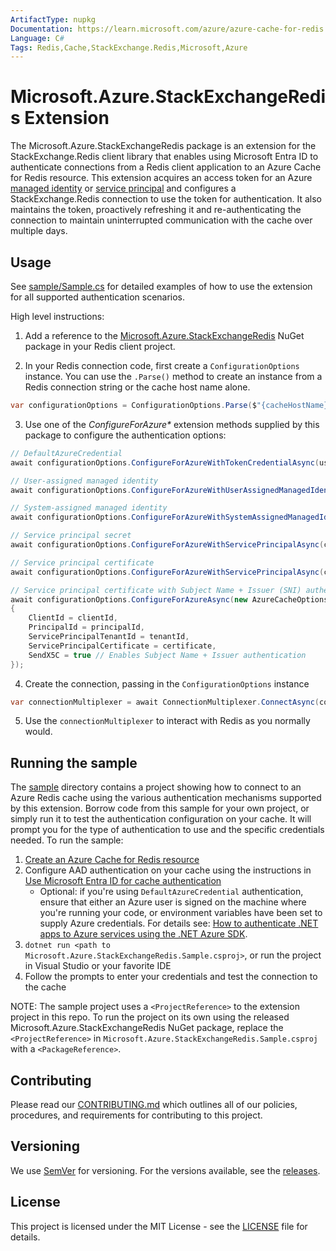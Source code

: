 ```yaml
---
ArtifactType: nupkg
Documentation: https://learn.microsoft.com/azure/azure-cache-for-redis
Language: C#
Tags: Redis,Cache,StackExchange.Redis,Microsoft,Azure
---
```


# Microsoft.Azure.StackExchangeRedis Extension
The Microsoft.Azure.StackExchangeRedis package is an extension for the StackExchange.Redis client library that enables using Microsoft Entra ID to authenticate connections from a Redis client application to an Azure Cache for Redis resource. This extension acquires an access token for an Azure [managed identity](https://learn.microsoft.com/azure/active-directory/managed-identities-azure-resources/overview) or [service principal](https://learn.microsoft.com/azure/active-directory/develop/app-objects-and-service-principals) and configures a StackExchange.Redis connection to use the token for authentication. It also maintains the token, proactively refreshing it and re-authenticating the connection to maintain uninterrupted communication with the cache over multiple days.

## Usage
See [sample/Sample.cs](./sample/Sample.cs) for detailed examples of how to use the extension for all supported authentication scenarios.

High level instructions:

1. Add a reference to the [Microsoft.Azure.StackExchangeRedis](https://www.nuget.org/packages/Microsoft.Azure.StackExchangeRedis) NuGet package in your Redis client project.

2. In your Redis connection code, first create a `ConfigurationOptions` instance. You can use the `.Parse()` method to create an instance from a Redis connection string or the cache host name alone.

```csharp
var configurationOptions = ConfigurationOptions.Parse($"{cacheHostName}:6380");
```

3. Use one of the _ConfigureForAzure*_ extension methods supplied by this package to configure the authentication options:

```csharp
// DefaultAzureCredential
await configurationOptions.ConfigureForAzureWithTokenCredentialAsync(userName, new DefaultAzureCredential());

// User-assigned managed identity
await configurationOptions.ConfigureForAzureWithUserAssignedManagedIdentityAsync(managedIdentityClientId, principalId);

// System-assigned managed identity
await configurationOptions.ConfigureForAzureWithSystemAssignedManagedIdentityAsync(principalId);

// Service principal secret
await configurationOptions.ConfigureForAzureWithServicePrincipalAsync(clientId, principalId, tenantId, secret);

// Service principal certificate
await configurationOptions.ConfigureForAzureWithServicePrincipalAsync(clientId, principalId, tenantId, certificate);

// Service principal certificate with Subject Name + Issuer (SNI) authentication (Microsoft internal use only)
await configurationOptions.ConfigureForAzureAsync(new AzureCacheOptions
{
    ClientId = clientId,
    PrincipalId = principalId,
    ServicePrincipalTenantId = tenantId,
    ServicePrincipalCertificate = certificate,
    SendX5C = true // Enables Subject Name + Issuer authentication
});
```

4. Create the connection, passing in the `ConfigurationOptions` instance

```csharp
var connectionMultiplexer = await ConnectionMultiplexer.ConnectAsync(configurationOptions);
```

5. Use the `connectionMultiplexer` to interact with  Redis as you normally would. 

## Running the sample
The [sample](./sample) directory contains a project showing how to connect to an Azure Redis cache using the various authentication mechanisms supported by this extension. Borrow code from this sample for your own project, or simply run it to test the authentication configuration on your cache. It will prompt you for the type of authentication to use and the specific credentials needed. To run the sample: 
1. [Create an Azure Cache for Redis resource](https://learn.microsoft.com/azure/azure-cache-for-redis/quickstart-create-redis)
1. Configure AAD authentication on your cache using the instructions in [Use Microsoft Entra ID for cache authentication](https://learn.microsoft.com/azure/azure-cache-for-redis/cache-azure-active-directory-for-authentication)
    - Optional: if you're using `DefaultAzureCredential` authentication, ensure that either an Azure user is signed on the machine where you're running your code, or environment variables have been set to supply Azure credentials. For details see: [How to authenticate .NET apps to Azure services using the .NET Azure SDK](https://learn.microsoft.com/dotnet/azure/sdk/authentication/). 
1. `dotnet run <path to Microsoft.Azure.StackExchangeRedis.Sample.csproj>`, or run the project in Visual Studio or your favorite IDE
1. Follow the prompts to enter your credentials and test the connection to the cache

NOTE: The sample project uses a `<ProjectReference>` to the extension project in this repo. To run the project on its own using the released Microsoft.Azure.StackExchangeRedis NuGet package, replace the `<ProjectReference>` in `Microsoft.Azure.StackExchangeRedis.Sample.csproj` with a `<PackageReference>`.

## Contributing
Please read our [CONTRIBUTING.md](CONTRIBUTING.md) which outlines all of our policies, procedures, and requirements for contributing to this project.

## Versioning
We use [SemVer](https://semver.org/) for versioning. For the versions available, see the [releases](https://github.com/Azure/Microsoft.Azure.StackExchangeRedis/releases).

## License
This project is licensed under the MIT License - see the [LICENSE](LICENSE) file for details.

